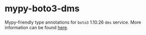 # mypy-boto3-dms

Mypy-friendly type annotations for `boto3` 1.10.26 `dms` service.
More information can be found [here](https://github.com/vemel/mypy_boto3).